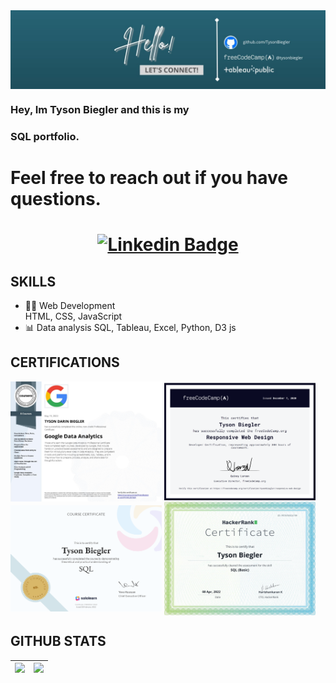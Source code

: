 <img align="center" src="SQL_Portfolio/Images/TysonBannerPicture.jpg" />

### Hey, Im Tyson Biegler and this is my
### SQL portfolio.

# Feel free to reach out if you have questions. 
# <div align="center">[![Linkedin Badge](https://img.shields.io/badge/-TysonBiegler-blue?style=plastic-square&logo=Linkedin&logoColor=white&link=https://www.linkedin.com/in/tysonbiegler/)](https://www.linkedin.com/in/tysonbiegler/)</div>

## SKILLS
- 👨‍💻 Web Development  
    HTML, 
    CSS, 
    JavaScript
- 📊 Data analysis 
    SQL, 
    Tableau, 
    Excel, 
    Python, 
    D3 js

## CERTIFICATIONS

<img align="center" src="SQL_Portfolio/Images/google_data_analytics.png" width=48%/> <img align="center" src="SQL_Portfolio/Images/ResponsiveWebDesign.png" width=48%/>     
<img align="center" src="SQL_Portfolio/Images/SoloLearn.png" width=48%/> <img align="center" src="SQL_Portfolio/Images/HackerRank.png" width=48%/>


## GITHUB STATS
<img src="https://github-readme-stats.vercel.app/api?username=tysonbiegler&&show_icons=true&count_private=true&theme=radical"/>|<img src="https://github-readme-streak-stats.herokuapp.com/?user=tysonbiegler&theme=radical"/>|
|---|---|
